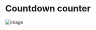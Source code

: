 # Countdown counter

![image](https://user-images.githubusercontent.com/72419573/139683554-b4908e8e-5a91-4da9-92da-0627459b3c26.png)
